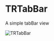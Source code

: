 TRTabBar
========

A simple tabBar view

![TRTabBar](https://raw.github.com/freedomwalker/TRTabBar/master/Screenshots/screenshot_1.png)
